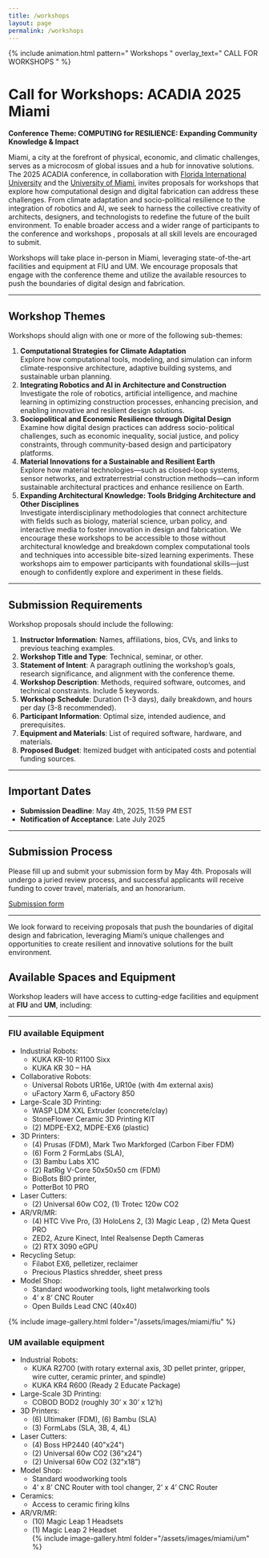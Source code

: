 ```yaml
---
title: /workshops
layout: page
permalink: /workshops
---
```

{% include animation.html pattern="   Workshops   " overlay_text="  CALL FOR WORKSHOPS  " %}
# Call for Workshops: ACADIA 2025 Miami  


**Conference Theme: COMPUTING for RESILIENCE: Expanding Community Knowledge & Impact**  

Miami, a city at the forefront of physical, economic, and climatic challenges, serves as a microcosm of global issues and a hub for innovative solutions. The 2025 ACADIA conference, in collaboration with [Florida International University](/fiu) and the [University of Miami](/um), invites proposals for workshops that explore how computational design and digital fabrication can address these challenges. From climate adaptation and socio-political resilience to the integration of robotics and AI, we seek to harness the collective creativity of architects, designers, and technologists to redefine the future of the built environment. To enable broader access and a wider range of participants to the conference and workshops , proposals at all skill levels are encouraged to submit.   

Workshops will take place in-person in Miami, leveraging state-of-the-art facilities and equipment at FIU and UM. We encourage proposals that engage with the conference theme and utilize the available resources to push the boundaries of digital design and fabrication.  

---

## Workshop Themes  
Workshops should align with one or more of the following sub-themes:  

1. **Computational Strategies for Climate Adaptation**  
   Explore how computational tools, modeling, and simulation can inform climate-responsive architecture, adaptive building systems, and sustainable urban planning.  
2. **Integrating Robotics and AI in Architecture and Construction**  
   Investigate the role of robotics, artificial intelligence, and machine learning in optimizing construction processes, enhancing precision, and enabling innovative and resilient design solutions. 
3. **Sociopolitical and Economic Resilience through Digital Design**  
   Examine how digital design practices can address socio-political challenges, such as economic inequality, social justice, and policy constraints, through community-based design and participatory platforms.  
4. **Material Innovations for a Sustainable and Resilient Earth**  
   Explore how material technologies—such as closed-loop systems, sensor networks, and extraterrestrial construction methods—can inform sustainable architectural practices and enhance resilience on Earth.  
5. **Expanding Architectural Knowledge: Tools Bridging Architecture and Other Disciplines**  
   Investigate interdisciplinary methodologies that connect architecture with fields such as biology, material science, urban policy, and interactive media to foster innovation in design and fabrication. We encourage these workshops to be accessible to those without architectural knowledge and breakdown complex computational tools and techniques into accessible bite-sized learning experiments. These workshops aim to empower participants with foundational skills—just enough to confidently explore and experiment in these fields.  

---

## Submission Requirements  
Workshop proposals should include the following:  
1. **Instructor Information**: Names, affiliations, bios, CVs, and links to previous teaching examples.  
2. **Workshop Title and Type**: Technical, seminar, or other.  
3. **Statement of Intent**: A paragraph outlining the workshop’s goals, research significance, and alignment with the conference theme.  
4. **Workshop Description**: Methods, required software, outcomes, and technical constraints. Include 5 keywords.  
5. **Workshop Schedule**: Duration (1-3 days), daily breakdown, and hours per day (3-8 recommended).  
6. **Participant Information**: Optimal size, intended audience, and prerequisites.  
7. **Equipment and Materials**: List of required software, hardware, and materials.  
8. **Proposed Budget**: Itemized budget with anticipated costs and potential funding sources.  

---

## Important Dates  
- **Submission Deadline**: May 4th, 2025, 11:59 PM EST  
- **Notification of Acceptance**: Late July 2025  

---

## Submission Process  
Please fill up and submit your submission form by May 4th. Proposals will undergo a juried review process, and successful applicants will receive funding to cover travel, materials, and an honorarium.

[Submission form](https://forms.gle/4ABebzhwSYdBQCAJ6)

---

We look forward to receiving proposals that push the boundaries of digital design and fabrication, leveraging Miami’s unique challenges and opportunities to create resilient and innovative solutions for the built environment.  
## Available Spaces and Equipment  
Workshop leaders will have access to cutting-edge facilities and equipment at **FIU** and **UM**, including:  

--- 
### FIU available Equipment  

- Industrial Robots:  
  -  KUKA KR-10 R1100 Sixx  
  - KUKA KR 30 – HA  
- Collaborative Robots:  
  - Universal Robots UR16e, UR10e (with 4m external axis)  
  - uFactory Xarm 6, uFactory 850  
- Large-Scale 3D Printing:  
  - WASP LDM XXL Extruder (concrete/clay)  
  - StoneFlower Ceramic 3D Printing KIT
  - (2) MDPE-EX2, MDPE-EX6 (plastic)  
- 3D Printers:  
  - (4) Prusas (FDM), Mark Two Markforged (Carbon Fiber FDM)  
  - (6) Form 2 FormLabs (SLA),
  - (3) Bambu Labs X1C
  - (2) RatRig V-Core 50x50x50 cm (FDM)  
  - BioBots BIO printer, 
  - PotterBot  10 PRO
- Laser Cutters:  
  - (2) Universal 60w CO2, (1) Trotec 120w CO2  
- AR/VR/MR:  
  - (4) HTC Vive Pro, (3) HoloLens 2, (3) Magic Leap , (2) Meta Quest PRO
  - ZED2, Azure Kinect, Intel Realsense Depth Cameras  
  - (2) RTX 3090 eGPU  
- Recycling Setup:  
  - Filabot EX6, pelletizer, reclaimer  
  - Precious Plastics shredder, sheet press 
- Model Shop:  
  - Standard woodworking tools, light metalworking tools  
  - 4’ x 8’ CNC Router  
  - Open Builds Lead CNC (40x40) 

{% include image-gallery.html folder="/assets/images/miami/fiu" %}

### UM available equipment  
- Industrial Robots:  
  - KUKA R2700 (with rotary external axis, 3D pellet printer, gripper, wire cutter, ceramic printer, and spindle)  
  - KUKA KR4 R600 (Ready 2 Educate Package)  
- Large-Scale 3D Printing:  
  - COBOD BOD2 (roughly 30’ x 30’ x 12’h)  
- 3D Printers:  
  - (6) Ultimaker (FDM), (6) Bambu (SLA)  
  - (3) FormLabs (SLA, 3B, 4, 4L)  
- Laser Cutters:  
  - (4) Boss HP2440 (40"x24")  
  - (2) Universal 60w CO2 (36”x24”)  
  - (2) Universal 60w CO2 (32”x18”)  
- Model Shop:  
  - Standard woodworking tools  
  - 4’ x 8’ CNC Router with tool changer, 2’ x 4’ CNC Router  
- Ceramics:  
  - Access to ceramic firing kilns  
- AR/VR/MR:  
  - (10) Magic Leap 1 Headsets
  - (1) Magic Leap 2 Headset  
{% include image-gallery.html folder="/assets/images/miami/um" %}